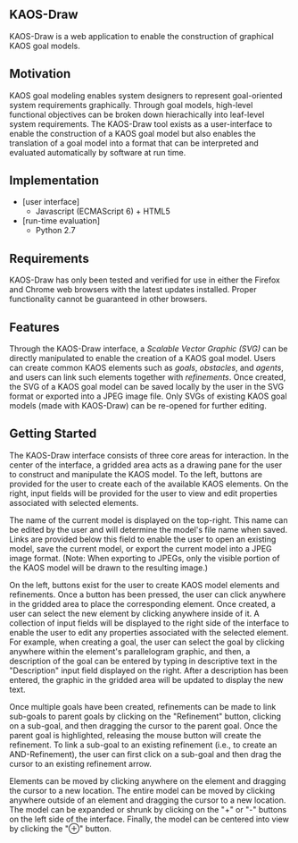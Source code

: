 ## KAOS-Draw
KAOS-Draw is a web application to enable the construction of graphical KAOS goal models.

## Motivation
KAOS goal modeling enables system designers to represent goal-oriented system requirements graphically. Through goal models, high-level functional objectives can be broken down hierachically into leaf-level system requirements. The KAOS-Draw tool exists as a user-interface to enable the construction of a KAOS goal model but also enables the translation of a goal model into a format that can be interpreted and evaluated automatically by software at run time.

## Implementation
- [user interface]
    - Javascript (ECMAScript 6) + HTML5
- [run-time evaluation]
    - Python 2.7

## Requirements
KAOS-Draw has only been tested and verified for use in either the Firefox and Chrome web browsers with the latest updates installed. Proper functionality cannot be guaranteed in other browsers.

## Features
Through the KAOS-Draw interface, a <i>Scalable Vector Graphic (SVG)</i> can be directly manipulated to enable the creation of a KAOS goal model. Users can create common KAOS elements such as <i>goals</i>, <i>obstacles</i>, and <i>agents</i>, and users can link such elements together with <i>refinements</i>. Once created, the SVG of a KAOS goal model can be saved locally by the user in the SVG format or exported into a JPEG image file. Only SVGs of existing KAOS goal models (made with KAOS-Draw) can be re-opened for further editing.

## Getting Started
The KAOS-Draw interface consists of three core areas for interaction. In the center of the interface, a gridded area acts as a drawing pane for the user to construct and manipulate the KAOS model. To the left, buttons are provided for the user to create each of the available KAOS elements. On the right, input fields will be provided for the user to view and edit properties associated with selected elements.

The name of the current model is displayed on the top-right. This name can be edited by the user and will determine the model's file name when saved. Links are provided below this field to enable the user to open an existing model, save the current model, or export the current model into a JPEG image format. (Note: When exporting to JPEGs, only the visible portion of the KAOS model will be drawn to the resulting image.)

On the left, buttons exist for the user to create KAOS model elements and refinements. Once a button has been pressed, the user can click anywhere in the gridded area to place the corresponding element. Once created, a user can select the new element by clicking anywhere inside of it. A collection of input fields will be displayed to the right side of the interface to enable the user to edit any properties associated with the selected element. For example, when creating a goal, the user can select the goal by clicking anywhere within the element's parallelogram graphic, and then, a description of the goal can be entered by typing in descriptive text in the "Description" input field displayed on the right. After a description has been entered, the graphic in the gridded area will be updated to display the new text.

Once multiple goals have been created, refinements can be made to link sub-goals to parent goals by clicking on the "Refinement" button, clicking on a sub-goal, and then dragging the cursor to the parent goal. Once the parent goal is highlighted, releasing the mouse button will create the refinement. To link a sub-goal to an existing refinement (i.e., to create an AND-Refinement), the user can first click on a sub-goal and then drag the cursor to an existing refinement arrow.

Elements can be moved by clicking anywhere on the element and dragging the cursor to a new location. The entire model can be moved by clicking anywhere outside of an element and dragging the cursor to a new location. The model can be expanded or shrunk by clicking on the "+" or "-" buttons on the left side of the interface. Finally, the model can be centered into view by clicking the "&oplus;" button.

